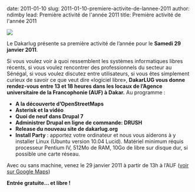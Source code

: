 date: 2011-01-10
slug: 2011-01-10-premiere-activite-de-lannee-2011
author: ndimby
lead: Première activité de l'année 2011
title: Première activité de l'année 2011


[![](/media/29jan11/29janv11.png)](/media/29jan11/29janv11.pdf)

    

Le Dakarlug présente sa première activité de l&#8217;année pour le **Samedi 29 janvier 2011**.

Si vous voulez voir à quoi ressemblent les systèmes informatiques libres récents, si vous voulez rencontrer des professionnels du secteur au Sénégal, si vous voulez discutez entre utilisateurs, si vous êtes simplement curieux de savoir ce que veut dire «logiciel libre», **DakarLUG vous donne rendez-vous entre 13 et 18 heures dans les locaux de l’Agence universitaire de la Francophonie (<span class="caps">AUF</span>) à Dakar.** Au programme&nbsp;:

*   **A la découverte&nbsp;d&#8217;OpenStreetMaps**
*   **Asterisk et la&nbsp;vidéo**
*   **Quoi de neuf dans Drupal&nbsp;7**
*   **Administrer Drupal en ligne de commande:&nbsp;<span class="caps">DRUSH</span>**
*   **Release du nouveau site de&nbsp;dakarlug.org**
*   **Install Party** : apportez votre ordinateur et nous vous aiderons à y installer Linux (Ubuntu version 10.04 Lucid). Matériel minimum réquis  processeur Pentium <span class="caps">IV</span>, 512Mo de <span class="caps">RAM</span>, 10Go de libre sur disque dur, si possible une carte&nbsp;réseau.

Avec ou sans machine, venez le 29 janvier 2011 à partir de 13h à l&#8217;<span class="caps">AUF</span> ([voir sur Google Maps](http://maps.google.com/maps/ms?ie=UTF8&amp;hl=fr&amp;t=h&amp;msa=0&amp;msid=107868570247087054742.00043d11dc8b1bc28cc58&amp;ll=14.679057,-17.468187&amp;spn=0.0074,0.009388&amp;z=17))

 **Entrée gratuite&#8230; et libre&nbsp;!**

    